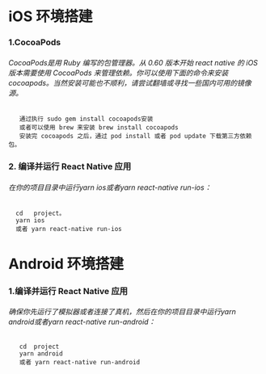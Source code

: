 # iOS 环境搭建
### 1.CocoaPods
###### CocoaPods是用 Ruby 编写的包管理器。从 0.60 版本开始 react native 的 iOS 版本需要使用 CocoaPods 来管理依赖。你可以使用下面的命令来安装 cocoapods。当然安装可能也不顺利，请尝试翻墙或寻找一些国内可用的镜像源。
```
   通过执行 sudo gem install cocoapods安装
   或者可以使用 brew 来安装 brew install cocoapods
   安装完 cocoapods 之后，通过 pod install 或者 pod update 下载第三方依赖包。
```

### 2. 编译并运行 React Native 应用
###### 在你的项目目录中运行yarn ios或者yarn react-native run-ios：
```
  cd   project。 
  yarn ios
  或者 yarn react-native run-ios
  ```
# Android 环境搭建

### 1.编译并运行 React Native 应用

###### 确保你先运行了模拟器或者连接了真机，然后在你的项目目录中运行yarn android或者yarn react-native run-android：
```
   cd  project
   yarn android 
   或者 yarn react-native run-android
  ```